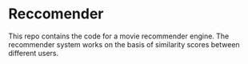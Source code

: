 Reccomender
===========
This repo contains the code for a movie recommender engine. The recommender system works on the basis of similarity scores between different users. 

